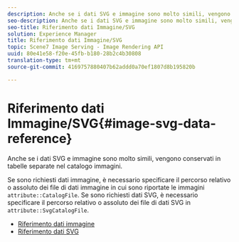 ```yaml
---
description: Anche se i dati SVG e immagine sono molto simili, vengono conservati in tabelle separate nel catalogo immagini.
seo-description: Anche se i dati SVG e immagine sono molto simili, vengono conservati in tabelle separate nel catalogo immagini.
seo-title: Riferimento dati Immagine/SVG
solution: Experience Manager
title: Riferimento dati Immagine/SVG
topic: Scene7 Image Serving - Image Rendering API
uuid: 80e41e58-f20e-45fb-b180-28b2c4b30808
translation-type: tm+mt
source-git-commit: 4169757880407b62addd0a70ef1807d8b195820b

---
```



# Riferimento dati Immagine/SVG{#image-svg-data-reference}

Anche se i dati SVG e immagine sono molto simili, vengono conservati in tabelle separate nel catalogo immagini.

Se sono richiesti dati immagine, è necessario specificare il percorso relativo o assoluto dei file di dati immagine in cui sono riportate le immagini `attribute::CatalogFile`. Se sono richiesti dati SVG, è necessario specificare il percorso relativo o assoluto dei file di dati SVG in `attribute::SvgCatalogFile`.

* [Riferimento dati immagine](c-image-data-reference/c-image-data-reference.md)
* [Riferimento dati SVG](c-svg-data-reference/c-svg-data-reference.md)
